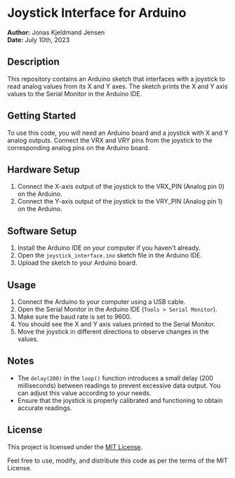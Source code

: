 # Joystick Interface for Arduino

**Author:** Jonas Kjeldmand Jensen  
**Date:** July 10th, 2023

## Description
This repository contains an Arduino sketch that interfaces with a joystick to read analog values from its X and Y axes. The sketch prints the X and Y axis values to the Serial Monitor in the Arduino IDE.

## Getting Started
To use this code, you will need an Arduino board and a joystick with X and Y analog outputs. Connect the VRX and VRY pins from the joystick to the corresponding analog pins on the Arduino board.

## Hardware Setup
1. Connect the X-axis output of the joystick to the VRX_PIN (Analog pin 0) on the Arduino.
2. Connect the Y-axis output of the joystick to the VRY_PIN (Analog pin 1) on the Arduino.

## Software Setup
1. Install the Arduino IDE on your computer if you haven't already.
2. Open the `joystick_interface.ino` sketch file in the Arduino IDE.
3. Upload the sketch to your Arduino board.

## Usage
1. Connect the Arduino to your computer using a USB cable.
2. Open the Serial Monitor in the Arduino IDE (`Tools > Serial Monitor`).
3. Make sure the baud rate is set to 9600.
4. You should see the X and Y axis values printed to the Serial Monitor.
5. Move the joystick in different directions to observe changes in the values.

## Notes

- The `delay(200)` in the `loop()` function introduces a small delay (200 milliseconds) between readings to prevent excessive data output. You can adjust this value according to your needs.
- Ensure that the joystick is properly calibrated and functioning to obtain accurate readings.

## License

This project is licensed under the [MIT License](LICENSE).

Feel free to use, modify, and distribute this code as per the terms of the MIT License.
